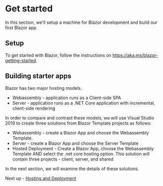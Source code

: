 # Get started

In this section, we'll setup a machine for Blazor development and build our first Blazor app.

## Setup

To get started with Blazor, follow the instructions on https://aka.ms/blazor-getting-started.

## Building starter apps

Blazor has two major hosting models.  
- Webassembly - application runs as a Client-side SPA
- Server - application runs as a .NET Core application with incremental, client-side rendering

In order to compare and contrast these models, we will use Visual Studio 2019 to create three solutions from Blazor Template projects as follows:
- Webassembly  - create a Blazor App and choose the Webassembly Template. 
- Server - create a Blazor App and choose the Server Template
- Hosted Deployment - Create a Blazor App, choose the Webassembly Template AND select the .net core hosting option.  This solution will contain three projects - client, server, and shared


In the next section, we will examine the details of these solutions.

Next up - [Hosting and Deployment](01-hosting-and-deployment.md)